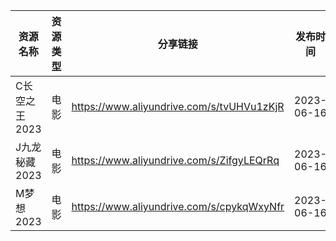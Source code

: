 | 资源名称      | 资源类型 | 分享链接                                      | 发布时间       |
| --------- | ---- | ----------------------------------------- | ---------- |
| C长空之王2023 | 电影   | https://www.aliyundrive.com/s/tvUHVu1zKjR | 2023-06-16 |
| J九龙秘藏2023 | 电影   | https://www.aliyundrive.com/s/ZifgyLEQrRq | 2023-06-16 |
| M梦想2023   | 电影   | https://www.aliyundrive.com/s/cpykqWxyNfr | 2023-06-16 |
